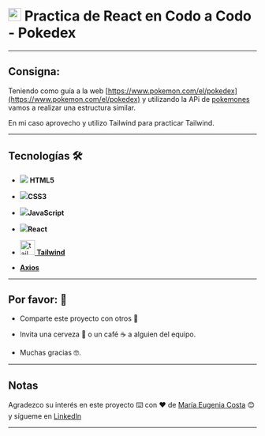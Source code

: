 # <img width="26" height="26" src="https://img.icons8.com/office/26/react.png" alt="react"/> Practica de React en Codo a Codo - Pokedex

---

## Consigna:


Teniendo como guía a la web [https://www.pokemon.com/el/pokedex](https://www.pokemon.com/el/pokedex) y utilizando la APi de [pokemones](https://pokeapi.co/) vamos a realizar una estructura similar.

En mi caso aprovecho y utilizo Tailwind para practicar Tailwind.

---

## Tecnologías 🛠️


- <img src="https://img.icons8.com/color/30/null/html-5--v1.png"/> **HTML5** 

- <img src="https://img.icons8.com/color/30/null/css3.png"/>**CSS3**

- <img src="https://img.icons8.com/color/30/null/javascript--v1.png"/>**JavaScript** 

- <img src="https://img.icons8.com/bubbles/30/null/react.png"/>**React**

- [<img width="30" height="30" src="https://img.icons8.com/color/30/tailwind_css.png" alt="tailwind_css"/> **Tailwind**](https://tailwindcss.com/)

- [**Axios**](https://axios-http.com/)

---

## Por favor: 🎁

* Comparte este proyecto con otros 📢

* Invita una cerveza 🍺 o un café ☕ a alguien del equipo.

* Muchas gracias 🤓.

---

## Notas

Agradezco su interés en este proyecto ⌨️ con ❤️ de [María Eugenia Costa](https://github.com/eugenia1984) 😊 y sígueme en [LinkedIn](http://www.linkedin.com/in/maríaeugeniacosta)


---
